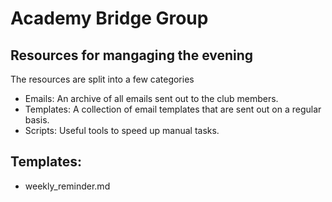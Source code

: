 # Academy Bridge Group

## Resources for mangaging the evening

The resources are split into a few categories

- Emails: An archive of all emails sent out to the club members.
- Templates: A collection of email templates that are sent out on a regular basis.
- Scripts: Useful tools to speed up manual tasks.

## Templates:

- weekly_reminder.md

